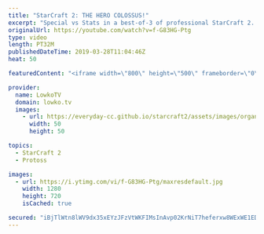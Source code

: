 ```yaml
---
title: "StarCraft 2: THE HERO COLOSSUS!"
excerpt: "Special vs Stats in a best-of-3 of professional StarCraft 2. Subscribe for more videos: http://lowko.tv/youtube 50+ Tactical Nukes: https://youtu.be/xKYulaEILB0  A really close series of Protoss vs Terran. Solid macro, tons of Marines and Marauders, a lucky Stasis Ward and some excellent Colossus micro."
originalUrl: https://youtube.com/watch?v=f-G83HG-Ptg
type: video
length: PT32M
publishedDateTime: 2019-03-28T11:04:46Z
heat: 50

featuredContent: "<iframe width=\"800\" height=\"500\" frameborder=\"0\" src=\"https://www.youtube.com/embed/f-G83HG-Ptg\" allow=\"accelerometer; autoplay; encrypted-media; gyroscope; picture-in-picture\" allowfullscreen></iframe>"

provider:
  name: LowkoTV
  domain: lowko.tv
  images:
    - url: https://everyday-cc.github.io/starcraft2/assets/images/organizations/lowko.tv-50x50.jpg
      width: 50
      height: 50

topics:
  - StarCraft 2
  - Protoss

images:
  - url: https://i.ytimg.com/vi/f-G83HG-Ptg/maxresdefault.jpg
    width: 1280
    height: 720
    isCached: true

secured: "iBjTlWtn8lWV9dx35xEYzJFzVtWKFIMsInAvp02KrNiT7heferxw8WExWE1EDZJqi5yNfJDmscPb+fR94a64yqYwhTWhaJzjfJyV+SlRF9B61hnkQAW+C3g6Yvb1j/tVPQjb5msaokGKanOSCSiXewxB7NUWNSu+5AgOF73b5aeP2BCzKkkrDyTldgwcdLhnPG4K6pIgy+UL/iy1B9PLjtSDbgPQn03wRc75plXD41VGktQKE6tGyCEiCdfw7HfXdg7AT5RBUWo8gIF1RL7WhEVvcpIEjnAG2XC62NJAZ+O2EuLUFDHoWe41qnWgsX1keZrEaD5XT+VjUu/4aQbIRDw4zIfm93P1ehXY3d4mJ/mYdhGXiYTVb0IUdMznTAuXhizRlrLC+IuiNtvG8POGZf4znZbWRIKBbwGqwhBR8j8=;47AUVDHPl5LD18XLhdd+nA=="
---
```



